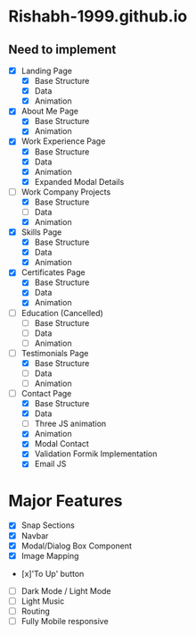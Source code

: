 # Rishabh-1999.github.io

## Need to implement

-   [x] Landing Page
    -   [x] Base Structure
    -   [x] Data
    -   [x] Animation
-   [x] About Me Page
    -   [x] Base Structure
    -   [x] Animation
-   [x] Work Experience Page
    -   [x] Base Structure
    -   [x] Data
    -   [x] Animation
    -   [x] Expanded Modal Details
-   [ ] Work Company Projects
    -   [x] Base Structure
    -   [ ] Data
    -   [x] Animation
-   [x] Skills Page
    -   [x] Base Structure
    -   [x] Data
    -   [x] Animation
-   [x] Certificates Page
    -   [x] Base Structure
    -   [x] Data
    -   [x] Animation
-   [ ] Education (Cancelled)
    -   [ ] Base Structure
    -   [ ] Data
    -   [ ] Animation
-   [ ] Testimonials Page
    -   [x] Base Structure
    -   [ ] Data
    -   [ ] Animation
-   [ ] Contact Page
    -   [x] Base Structure
    -   [x] Data
    -   [ ] Three JS animation
    -   [x] Animation
    -   [x] Modal Contact
    -   [x] Validation Formik Implementation
    -   [x] Email JS

# Major Features

-   [x] Snap Sections
-   [x] Navbar
-   [x] Modal/Dialog Box Component
-   [x] Image Mapping
-   [x]'To Up' button
-   [ ] Dark Mode / Light Mode
-   [ ] Light Music
-   [ ] Routing
-   [ ] Fully Mobile responsive
